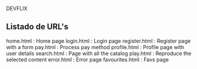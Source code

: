 DEVFLIX

Listado de URL's
-----------------------------------
home.html : Home page
login.html : Login page
register.html : Register page with a form
pay.html : Process pay method 
profile.html : Profile page with user details
search.html :  Page with all the catalog
play.html : Reproduce the selected content
error.html : Error page
favourites.html : Favs page
